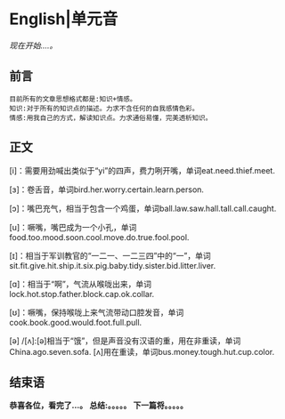 # English|单元音
*现在开始....。*

## 前言
    目前所有的文章思想格式都是:知识+情感。
    知识:对于所有的知识点的描述。力求不含任何的自我感情色彩。
    情感:用我自己的方式，解读知识点。力求通俗易懂，完美透析知识。

## 正文

[i]：需要用劲喊出类似于“yi”的四声，费力咧开嘴，单词eat.need.thief.meet.

[ɜ]：卷舌音，单词bird.her.worry.certain.learn.person.

[ɔ]：嘴巴充气，相当于包含一个鸡蛋，单词ball.law.saw.hall.tall.call.caught.

[u]：噘嘴，嘴巴成为一个小孔，单词food.too.mood.soon.cool.move.do.true.fool.pool.

[ɪ]：相当于军训教官的“一二一、一二三四”中的“一”，单词sit.fit.give.hit.ship.it.six.pig.baby.tidy.sister.bid.litter.liver.

[ɑ]：相当于“啊”，气流从喉咙出来，单词lock.hot.stop.father.block.cap.ok.collar.

[ʊ]：噘嘴，保持喉咙上来气流带动口腔发音，单词cook.book.good.would.foot.full.pull.

[ə] /[ʌ]:[ə]相当于“饿”，但是声音没有汉语的重，用在非重读，单词China.ago.seven.sofa. [ʌ]用在重读，单词bus.money.tough.hut.cup.color.

[ɛ]:发音类似“哎”，舌头抵住下呀内侧，一声的哎，单词bed.let.pen.sex.peg.set.letter.lever.beg.lend.

[æ]:发音时嘴巴咧到最大，嘴巴张大，进行类似呕吐的发声，来自于咽喉的声音，单词hat.dad.bad.matter.bag.land.black.cap.ax.sad.rat.cat.



## 结束语
 **恭喜各位，看完了...。**
**总结:。。。。。**
**下一篇将。。。。。**








